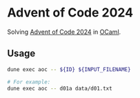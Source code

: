 # Advent of Code 2024

Solving [Advent of Code 2024][aoc2024] in [OCaml].

[aoc2024]: https://adventofcode.com/2024/about
[OCaml]: https://ocaml.org/

## Usage

```sh
dune exec aoc -- ${ID} ${INPUT_FILENAME}

# For example:
dune exec aoc -- d01a data/d01.txt
```
